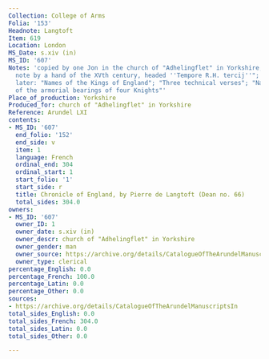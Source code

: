 ```yaml
---
Collection: College of Arms
Folia: '153'
Headnote: Langtoft
Item: 619
Location: London
MS_Date: s.xiv (in)
MS_ID: '607'
Notes: 'copied by one Jon in the church of "Adhelingflet" in Yorkshire; contains "a
  note by a hand of the XVth century, headed ''Tempore R.H. tercij''"; fragments added
  later: "Names of the Kings of England"; "Three technical verses"; "Names and blaxon
  of the armorial bearings of four Knights"'
Place_of_production: Yorkshire
Produced_for: church of "Adhelingflet" in Yorkshire
Reference: Arundel LXI
contents:
- MS_ID: '607'
  end_folio: '152'
  end_side: v
  item: 1
  language: French
  ordinal_end: 304
  ordinal_start: 1
  start_folio: '1'
  start_side: r
  title: Chronicle of England, by Pierre de Langtoft (Dean no. 66)
  total_sides: 304.0
owners:
- MS_ID: '607'
  owner_ID: 1
  owner_date: s.xiv (in)
  owner_descr: church of "Adhelingflet" in Yorkshire
  owner_gender: man
  owner_source: https://archive.org/details/CatalogueOfTheArundelManuscriptsIn
  owner_type: clerical
percentage_English: 0.0
percentage_French: 100.0
percentage_Latin: 0.0
percentage_Other: 0.0
sources:
- https://archive.org/details/CatalogueOfTheArundelManuscriptsIn
total_sides_English: 0.0
total_sides_French: 304.0
total_sides_Latin: 0.0
total_sides_Other: 0.0

---
```

